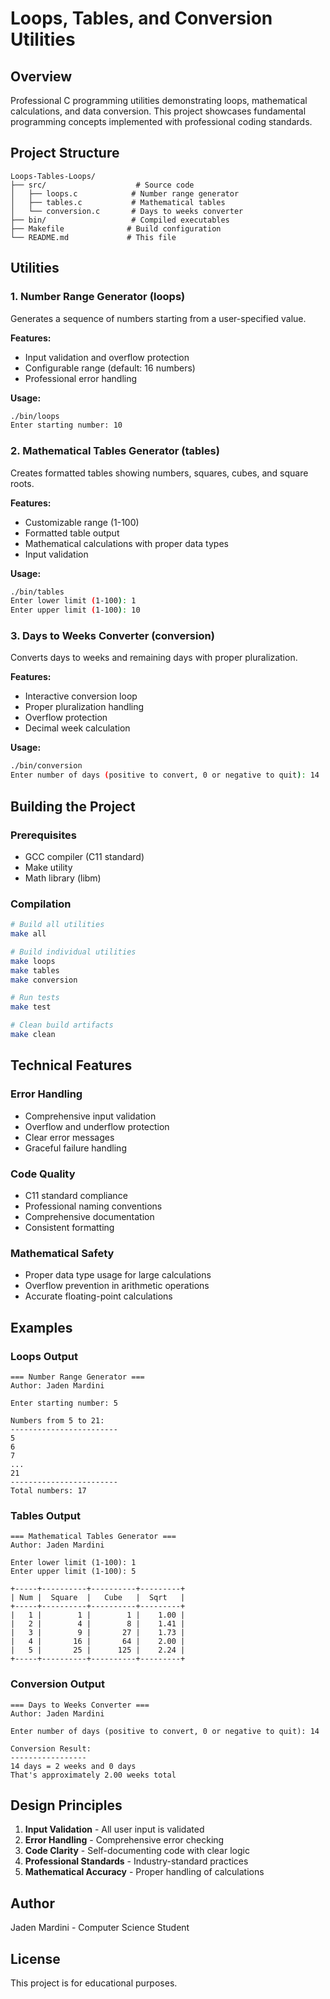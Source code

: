 # Loops, Tables, and Conversion Utilities

## Overview

Professional C programming utilities demonstrating loops, mathematical calculations, and data conversion. This project showcases fundamental programming concepts implemented with professional coding standards.

## Project Structure

```
Loops-Tables-Loops/
├── src/                    # Source code
│   ├── loops.c            # Number range generator
│   ├── tables.c           # Mathematical tables
│   └── conversion.c       # Days to weeks converter
├── bin/                   # Compiled executables
├── Makefile              # Build configuration
└── README.md             # This file
```

## Utilities

### 1. Number Range Generator (loops)

Generates a sequence of numbers starting from a user-specified value.

**Features:**
- Input validation and overflow protection
- Configurable range (default: 16 numbers)
- Professional error handling

**Usage:**
```bash
./bin/loops
Enter starting number: 10
```

### 2. Mathematical Tables Generator (tables)

Creates formatted tables showing numbers, squares, cubes, and square roots.

**Features:**
- Customizable range (1-100)
- Formatted table output
- Mathematical calculations with proper data types
- Input validation

**Usage:**
```bash
./bin/tables
Enter lower limit (1-100): 1
Enter upper limit (1-100): 10
```

### 3. Days to Weeks Converter (conversion)

Converts days to weeks and remaining days with proper pluralization.

**Features:**
- Interactive conversion loop
- Proper pluralization handling
- Overflow protection
- Decimal week calculation

**Usage:**
```bash
./bin/conversion
Enter number of days (positive to convert, 0 or negative to quit): 14
```

## Building the Project

### Prerequisites
- GCC compiler (C11 standard)
- Make utility
- Math library (libm)

### Compilation
```bash
# Build all utilities
make all

# Build individual utilities
make loops
make tables
make conversion

# Run tests
make test

# Clean build artifacts
make clean
```

## Technical Features

### Error Handling
- Comprehensive input validation
- Overflow and underflow protection
- Clear error messages
- Graceful failure handling

### Code Quality
- C11 standard compliance
- Professional naming conventions
- Comprehensive documentation
- Consistent formatting

### Mathematical Safety
- Proper data type usage for large calculations
- Overflow prevention in arithmetic operations
- Accurate floating-point calculations

## Examples

### Loops Output
```
=== Number Range Generator ===
Author: Jaden Mardini

Enter starting number: 5

Numbers from 5 to 21:
------------------------
5
6
7
...
21
------------------------
Total numbers: 17
```

### Tables Output
```
=== Mathematical Tables Generator ===
Author: Jaden Mardini

Enter lower limit (1-100): 1
Enter upper limit (1-100): 5

+-----+----------+----------+---------+
| Num |  Square  |   Cube   |  Sqrt   |
+-----+----------+----------+---------+
|   1 |        1 |        1 |    1.00 |
|   2 |        4 |        8 |    1.41 |
|   3 |        9 |       27 |    1.73 |
|   4 |       16 |       64 |    2.00 |
|   5 |       25 |      125 |    2.24 |
+-----+----------+----------+---------+
```

### Conversion Output
```
=== Days to Weeks Converter ===
Author: Jaden Mardini

Enter number of days (positive to convert, 0 or negative to quit): 14

Conversion Result:
-----------------
14 days = 2 weeks and 0 days
That's approximately 2.00 weeks total
```

## Design Principles

1. **Input Validation** - All user input is validated
2. **Error Handling** - Comprehensive error checking
3. **Code Clarity** - Self-documenting code with clear logic
4. **Professional Standards** - Industry-standard practices
5. **Mathematical Accuracy** - Proper handling of calculations

## Author

Jaden Mardini - Computer Science Student

## License

This project is for educational purposes.

